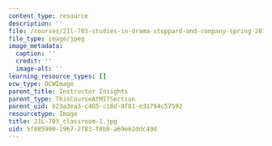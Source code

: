 ```yaml
---
content_type: resource
description: ''
file: /courses/21l-703-studies-in-drama-stoppard-and-company-spring-2014/5f88590019672f83f8b0a69e62ddc49d_21L-703_classroom-1.jpg
file_type: image/jpeg
image_metadata:
  caption: ''
  credit: ''
  image-alt: ''
learning_resource_types: []
ocw_type: OCWImage
parent_title: Instructor Insights
parent_type: ThisCourseAtMITSection
parent_uid: b23a3ea3-c465-c18d-8f81-e31794c57592
resourcetype: Image
title: 21L-703_classroom-1.jpg
uid: 5f885900-1967-2f83-f8b0-a69e62ddc49d
---
```

